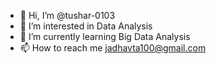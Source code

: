 - 👋 Hi, I’m @tushar-0103
- 👀 I’m interested in Data Analysis 
- 🌱 I’m currently learning Big Data Analysis 
- 📫 How to reach me jadhavta100@gmail.com

<!---
tushar-0103/tushar-0103 is a ✨ special ✨ repository because its `README.md` (this file) appears on your GitHub profile.
You can click the Preview link to take a look at your changes.
--->
